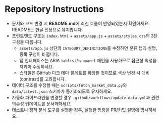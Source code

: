 # Repository Instructions

- 문서와 코드 변경 시 **README.md**에 최신 흐름이 반영되었는지 확인하세요. README는 한글 전용으로 유지합니다.
- 프런트엔드 구조는 `index.html` + `assets/app.js` + `assets/styles.css`의 3단 구성을 따릅니다.
  - `assets/app.js` 상단의 `CATEGORY_DEFINITIONS`를 수정하면 분류 탭과 설명, 종목 구성이 바뀝니다.
  - 탭 인터페이스는 ARIA `tablist`/`tabpanel` 패턴을 사용하므로 접근성 속성을 지키며 수정하세요.
  - 스타일은 GitHub 다크 테마 팔레트를 확장한 것이므로 색상 변경 시 대비(contrast)를 고려합니다.
- 데이터 구조를 수정할 때는 `scripts/fetch_market_data.py`와 `data/latest.json` 스키마가 동기화되도록 유지하세요.
- 자동화 파이프라인을 변경할 경우 `.github/workflows/update-data.yml`과 관련 의존성 업데이트를 문서화하세요.
- 테스트나 정적 분석 도구를 실행한 경우, 실행한 명령을 PR/커밋 설명에 명시하세요.
